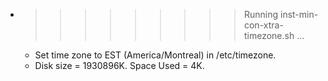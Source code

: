* >>>>>>>>> Running inst-min-con-xtra-timezone.sh ...
  * Set time zone to EST (America/Montreal) in /etc/timezone.
  * Disk size = 1930896K. Space Used = 4K.
